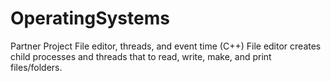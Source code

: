 # OperatingSystems
Partner Project 
File editor, threads, and event time (C++) 
File editor creates child processes and threads that to read, write, make, and print files/folders.
